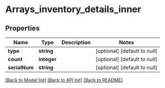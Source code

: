 # Arrays_inventory_details_inner

## Properties
Name | Type | Description | Notes
------------ | ------------- | ------------- | -------------
**type** | **string** |  | [optional] [default to null]
**count** | **integer** |  | [optional] [default to null]
**serialNum** | **string** |  | [optional] [default to null]

[[Back to Model list]](../README.md#documentation-for-models) [[Back to API list]](../README.md#documentation-for-api-endpoints) [[Back to README]](../README.md)


